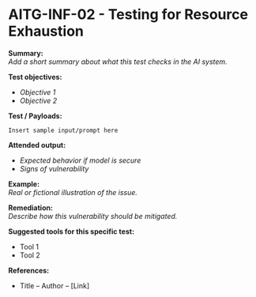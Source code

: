 # AITG-INF-02 - Testing for Resource Exhaustion

**Summary:**  
_Add a short summary about what this test checks in the AI system._

**Test objectives:**

- _Objective 1_
- _Objective 2_

**Test / Payloads:**

```text
Insert sample input/prompt here
```

**Attended output:**

- _Expected behavior if model is secure_
- _Signs of vulnerability_

**Example:**  
_Real or fictional illustration of the issue._

**Remediation:**  
_Describe how this vulnerability should be mitigated._

**Suggested tools for this specific test:**

- Tool 1
- Tool 2

**References:**

- Title – Author – [Link]
